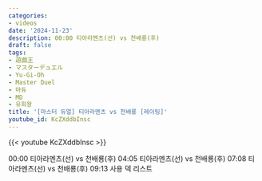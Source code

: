 ```yaml
---
categories:
- videos
date: '2024-11-23'
description: 00:00 티아라멘츠(선) vs 천배룡(후)
draft: false
tags:
- 遊戯王
- マスターデュエル
- Yu-Gi-Oh
- Master Duel
- 마듀
- MD
- 유희왕
title: '[마스터 듀얼] 티아라멘츠 vs 천배룡 [레이팅]'
youtube_id: KcZXddbInsc
---
```



{{< youtube KcZXddbInsc >}}

00:00 티아라멘츠(선) vs 천배룡(후)
04:05 티아라멘츠(선) vs 천배룡(후)
07:08 티아라멘츠(선) vs 천배룡(후)
09:13 사용 덱 리스트